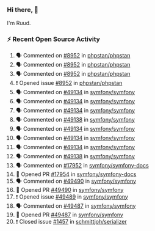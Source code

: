 ### Hi there, 👋

I'm Ruud.
 
### :zap: Recent Open Source Activity

<!--START_SECTION:activity-->
1. 🗣 Commented on [#8952](https://github.com/phpstan/phpstan/issues/8952) in [phpstan/phpstan](https://github.com/phpstan/phpstan)
2. 🗣 Commented on [#8952](https://github.com/phpstan/phpstan/issues/8952) in [phpstan/phpstan](https://github.com/phpstan/phpstan)
3. 🗣 Commented on [#8952](https://github.com/phpstan/phpstan/issues/8952) in [phpstan/phpstan](https://github.com/phpstan/phpstan)
4. ❗️ Opened issue [#8952](https://github.com/phpstan/phpstan/issues/8952) in [phpstan/phpstan](https://github.com/phpstan/phpstan)
5. 🗣 Commented on [#49134](https://github.com/symfony/symfony/issues/49134) in [symfony/symfony](https://github.com/symfony/symfony)
6. 🗣 Commented on [#49134](https://github.com/symfony/symfony/issues/49134) in [symfony/symfony](https://github.com/symfony/symfony)
7. 🗣 Commented on [#49134](https://github.com/symfony/symfony/issues/49134) in [symfony/symfony](https://github.com/symfony/symfony)
8. 🗣 Commented on [#49138](https://github.com/symfony/symfony/issues/49138) in [symfony/symfony](https://github.com/symfony/symfony)
9. 🗣 Commented on [#49134](https://github.com/symfony/symfony/issues/49134) in [symfony/symfony](https://github.com/symfony/symfony)
10. 🗣 Commented on [#49134](https://github.com/symfony/symfony/issues/49134) in [symfony/symfony](https://github.com/symfony/symfony)
11. 🗣 Commented on [#49134](https://github.com/symfony/symfony/issues/49134) in [symfony/symfony](https://github.com/symfony/symfony)
12. 🗣 Commented on [#49138](https://github.com/symfony/symfony/issues/49138) in [symfony/symfony](https://github.com/symfony/symfony)
13. 🗣 Commented on [#17952](https://github.com/symfony/symfony-docs/issues/17952) in [symfony/symfony-docs](https://github.com/symfony/symfony-docs)
14. 💪 Opened PR [#17954](https://github.com/symfony/symfony-docs/pull/17954) in [symfony/symfony-docs](https://github.com/symfony/symfony-docs)
15. 🗣 Commented on [#49490](https://github.com/symfony/symfony/issues/49490) in [symfony/symfony](https://github.com/symfony/symfony)
16. 💪 Opened PR [#49490](https://github.com/symfony/symfony/pull/49490) in [symfony/symfony](https://github.com/symfony/symfony)
17. ❗️ Opened issue [#49489](https://github.com/symfony/symfony/issues/49489) in [symfony/symfony](https://github.com/symfony/symfony)
18. 🗣 Commented on [#49487](https://github.com/symfony/symfony/issues/49487) in [symfony/symfony](https://github.com/symfony/symfony)
19. 💪 Opened PR [#49487](https://github.com/symfony/symfony/pull/49487) in [symfony/symfony](https://github.com/symfony/symfony)
20. ❗️ Closed issue [#1457](https://github.com/schmittjoh/serializer/issues/1457) in [schmittjoh/serializer](https://github.com/schmittjoh/serializer)
<!--END_SECTION:activity-->
